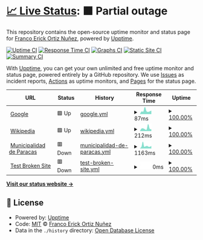 # [📈 Live Status](https://franc0h26.github.io/upptime): <!--live status--> **🟧 Partial outage**

This repository contains the open-source uptime monitor and status page for [Franco Erick Ortiz Nuñez](https://franc0h26.github.io/upptime), powered by [Upptime](https://github.com/upptime/upptime).

[![Uptime CI](https://github.com/franc0h26/upptime/workflows/Uptime%20CI/badge.svg)](https://github.com/franc0h26/upptime/actions?query=workflow%3A%22Uptime+CI%22)
[![Response Time CI](https://github.com/franc0h26/upptime/workflows/Response%20Time%20CI/badge.svg)](https://github.com/franc0h26/upptime/actions?query=workflow%3A%22Response+Time+CI%22)
[![Graphs CI](https://github.com/franc0h26/upptime/workflows/Graphs%20CI/badge.svg)](https://github.com/franc0h26/upptime/actions?query=workflow%3A%22Graphs+CI%22)
[![Static Site CI](https://github.com/franc0h26/upptime/workflows/Static%20Site%20CI/badge.svg)](https://github.com/franc0h26/upptime/actions?query=workflow%3A%22Static+Site+CI%22)
[![Summary CI](https://github.com/franc0h26/upptime/workflows/Summary%20CI/badge.svg)](https://github.com/franc0h26/upptime/actions?query=workflow%3A%22Summary+CI%22)

With [Upptime](https://upptime.js.org), you can get your own unlimited and free uptime monitor and status page, powered entirely by a GitHub repository. We use [Issues](https://github.com/franc0h26/upptime/issues) as incident reports, [Actions](https://github.com/franc0h26/upptime/actions) as uptime monitors, and [Pages](https://franc0h26.github.io/upptime) for the status page.

<!--start: status pages-->
<!-- This summary is generated by Upptime (https://github.com/upptime/upptime) -->
<!-- Do not edit this manually, your changes will be overwritten -->
<!-- prettier-ignore -->
| URL | Status | History | Response Time | Uptime |
| --- | ------ | ------- | ------------- | ------ |
| <img alt="" src="https://favicons.githubusercontent.com/www.google.com" height="13"> [Google](https://www.google.com) | 🟩 Up | [google.yml](https://github.com/franc0h26/upptime/commits/HEAD/history/google.yml) | <details><summary><img alt="Response time graph" src="./graphs/google/response-time-week.png" height="20"> 87ms</summary><br><a href="https://franc0h26.github.io/upptime/history/google"><img alt="Response time 91" src="https://img.shields.io/endpoint?url=https%3A%2F%2Fraw.githubusercontent.com%2Ffranc0h26%2Fupptime%2FHEAD%2Fapi%2Fgoogle%2Fresponse-time.json"></a><br><a href="https://franc0h26.github.io/upptime/history/google"><img alt="24-hour response time 90" src="https://img.shields.io/endpoint?url=https%3A%2F%2Fraw.githubusercontent.com%2Ffranc0h26%2Fupptime%2FHEAD%2Fapi%2Fgoogle%2Fresponse-time-day.json"></a><br><a href="https://franc0h26.github.io/upptime/history/google"><img alt="7-day response time 87" src="https://img.shields.io/endpoint?url=https%3A%2F%2Fraw.githubusercontent.com%2Ffranc0h26%2Fupptime%2FHEAD%2Fapi%2Fgoogle%2Fresponse-time-week.json"></a><br><a href="https://franc0h26.github.io/upptime/history/google"><img alt="30-day response time 112" src="https://img.shields.io/endpoint?url=https%3A%2F%2Fraw.githubusercontent.com%2Ffranc0h26%2Fupptime%2FHEAD%2Fapi%2Fgoogle%2Fresponse-time-month.json"></a><br><a href="https://franc0h26.github.io/upptime/history/google"><img alt="1-year response time 91" src="https://img.shields.io/endpoint?url=https%3A%2F%2Fraw.githubusercontent.com%2Ffranc0h26%2Fupptime%2FHEAD%2Fapi%2Fgoogle%2Fresponse-time-year.json"></a></details> | <details><summary><a href="https://franc0h26.github.io/upptime/history/google">100.00%</a></summary><a href="https://franc0h26.github.io/upptime/history/google"><img alt="All-time uptime 100.00%" src="https://img.shields.io/endpoint?url=https%3A%2F%2Fraw.githubusercontent.com%2Ffranc0h26%2Fupptime%2FHEAD%2Fapi%2Fgoogle%2Fuptime.json"></a><br><a href="https://franc0h26.github.io/upptime/history/google"><img alt="24-hour uptime 100.00%" src="https://img.shields.io/endpoint?url=https%3A%2F%2Fraw.githubusercontent.com%2Ffranc0h26%2Fupptime%2FHEAD%2Fapi%2Fgoogle%2Fuptime-day.json"></a><br><a href="https://franc0h26.github.io/upptime/history/google"><img alt="7-day uptime 100.00%" src="https://img.shields.io/endpoint?url=https%3A%2F%2Fraw.githubusercontent.com%2Ffranc0h26%2Fupptime%2FHEAD%2Fapi%2Fgoogle%2Fuptime-week.json"></a><br><a href="https://franc0h26.github.io/upptime/history/google"><img alt="30-day uptime 100.00%" src="https://img.shields.io/endpoint?url=https%3A%2F%2Fraw.githubusercontent.com%2Ffranc0h26%2Fupptime%2FHEAD%2Fapi%2Fgoogle%2Fuptime-month.json"></a><br><a href="https://franc0h26.github.io/upptime/history/google"><img alt="1-year uptime 100.00%" src="https://img.shields.io/endpoint?url=https%3A%2F%2Fraw.githubusercontent.com%2Ffranc0h26%2Fupptime%2FHEAD%2Fapi%2Fgoogle%2Fuptime-year.json"></a></details>
| <img alt="" src="https://favicons.githubusercontent.com/en.wikipedia.org" height="13"> [Wikipedia](https://en.wikipedia.org) | 🟩 Up | [wikipedia.yml](https://github.com/franc0h26/upptime/commits/HEAD/history/wikipedia.yml) | <details><summary><img alt="Response time graph" src="./graphs/wikipedia/response-time-week.png" height="20"> 212ms</summary><br><a href="https://franc0h26.github.io/upptime/history/wikipedia"><img alt="Response time 231" src="https://img.shields.io/endpoint?url=https%3A%2F%2Fraw.githubusercontent.com%2Ffranc0h26%2Fupptime%2FHEAD%2Fapi%2Fwikipedia%2Fresponse-time.json"></a><br><a href="https://franc0h26.github.io/upptime/history/wikipedia"><img alt="24-hour response time 131" src="https://img.shields.io/endpoint?url=https%3A%2F%2Fraw.githubusercontent.com%2Ffranc0h26%2Fupptime%2FHEAD%2Fapi%2Fwikipedia%2Fresponse-time-day.json"></a><br><a href="https://franc0h26.github.io/upptime/history/wikipedia"><img alt="7-day response time 212" src="https://img.shields.io/endpoint?url=https%3A%2F%2Fraw.githubusercontent.com%2Ffranc0h26%2Fupptime%2FHEAD%2Fapi%2Fwikipedia%2Fresponse-time-week.json"></a><br><a href="https://franc0h26.github.io/upptime/history/wikipedia"><img alt="30-day response time 207" src="https://img.shields.io/endpoint?url=https%3A%2F%2Fraw.githubusercontent.com%2Ffranc0h26%2Fupptime%2FHEAD%2Fapi%2Fwikipedia%2Fresponse-time-month.json"></a><br><a href="https://franc0h26.github.io/upptime/history/wikipedia"><img alt="1-year response time 231" src="https://img.shields.io/endpoint?url=https%3A%2F%2Fraw.githubusercontent.com%2Ffranc0h26%2Fupptime%2FHEAD%2Fapi%2Fwikipedia%2Fresponse-time-year.json"></a></details> | <details><summary><a href="https://franc0h26.github.io/upptime/history/wikipedia">100.00%</a></summary><a href="https://franc0h26.github.io/upptime/history/wikipedia"><img alt="All-time uptime 100.00%" src="https://img.shields.io/endpoint?url=https%3A%2F%2Fraw.githubusercontent.com%2Ffranc0h26%2Fupptime%2FHEAD%2Fapi%2Fwikipedia%2Fuptime.json"></a><br><a href="https://franc0h26.github.io/upptime/history/wikipedia"><img alt="24-hour uptime 100.00%" src="https://img.shields.io/endpoint?url=https%3A%2F%2Fraw.githubusercontent.com%2Ffranc0h26%2Fupptime%2FHEAD%2Fapi%2Fwikipedia%2Fuptime-day.json"></a><br><a href="https://franc0h26.github.io/upptime/history/wikipedia"><img alt="7-day uptime 100.00%" src="https://img.shields.io/endpoint?url=https%3A%2F%2Fraw.githubusercontent.com%2Ffranc0h26%2Fupptime%2FHEAD%2Fapi%2Fwikipedia%2Fuptime-week.json"></a><br><a href="https://franc0h26.github.io/upptime/history/wikipedia"><img alt="30-day uptime 100.00%" src="https://img.shields.io/endpoint?url=https%3A%2F%2Fraw.githubusercontent.com%2Ffranc0h26%2Fupptime%2FHEAD%2Fapi%2Fwikipedia%2Fuptime-month.json"></a><br><a href="https://franc0h26.github.io/upptime/history/wikipedia"><img alt="1-year uptime 100.00%" src="https://img.shields.io/endpoint?url=https%3A%2F%2Fraw.githubusercontent.com%2Ffranc0h26%2Fupptime%2FHEAD%2Fapi%2Fwikipedia%2Fuptime-year.json"></a></details>
| <img alt="" src="https://favicons.githubusercontent.com/muniparacas.gob.pe" height="13"> [Municipalidad de Paracas](https://muniparacas.gob.pe/) | 🟥 Down | [municipalidad-de-paracas.yml](https://github.com/franc0h26/upptime/commits/HEAD/history/municipalidad-de-paracas.yml) | <details><summary><img alt="Response time graph" src="./graphs/municipalidad-de-paracas/response-time-week.png" height="20"> 1163ms</summary><br><a href="https://franc0h26.github.io/upptime/history/municipalidad-de-paracas"><img alt="Response time 2819" src="https://img.shields.io/endpoint?url=https%3A%2F%2Fraw.githubusercontent.com%2Ffranc0h26%2Fupptime%2FHEAD%2Fapi%2Fmunicipalidad-de-paracas%2Fresponse-time.json"></a><br><a href="https://franc0h26.github.io/upptime/history/municipalidad-de-paracas"><img alt="24-hour response time 1136" src="https://img.shields.io/endpoint?url=https%3A%2F%2Fraw.githubusercontent.com%2Ffranc0h26%2Fupptime%2FHEAD%2Fapi%2Fmunicipalidad-de-paracas%2Fresponse-time-day.json"></a><br><a href="https://franc0h26.github.io/upptime/history/municipalidad-de-paracas"><img alt="7-day response time 1163" src="https://img.shields.io/endpoint?url=https%3A%2F%2Fraw.githubusercontent.com%2Ffranc0h26%2Fupptime%2FHEAD%2Fapi%2Fmunicipalidad-de-paracas%2Fresponse-time-week.json"></a><br><a href="https://franc0h26.github.io/upptime/history/municipalidad-de-paracas"><img alt="30-day response time 1071" src="https://img.shields.io/endpoint?url=https%3A%2F%2Fraw.githubusercontent.com%2Ffranc0h26%2Fupptime%2FHEAD%2Fapi%2Fmunicipalidad-de-paracas%2Fresponse-time-month.json"></a><br><a href="https://franc0h26.github.io/upptime/history/municipalidad-de-paracas"><img alt="1-year response time 2819" src="https://img.shields.io/endpoint?url=https%3A%2F%2Fraw.githubusercontent.com%2Ffranc0h26%2Fupptime%2FHEAD%2Fapi%2Fmunicipalidad-de-paracas%2Fresponse-time-year.json"></a></details> | <details><summary><a href="https://franc0h26.github.io/upptime/history/municipalidad-de-paracas">100.00%</a></summary><a href="https://franc0h26.github.io/upptime/history/municipalidad-de-paracas"><img alt="All-time uptime 99.43%" src="https://img.shields.io/endpoint?url=https%3A%2F%2Fraw.githubusercontent.com%2Ffranc0h26%2Fupptime%2FHEAD%2Fapi%2Fmunicipalidad-de-paracas%2Fuptime.json"></a><br><a href="https://franc0h26.github.io/upptime/history/municipalidad-de-paracas"><img alt="24-hour uptime 100.00%" src="https://img.shields.io/endpoint?url=https%3A%2F%2Fraw.githubusercontent.com%2Ffranc0h26%2Fupptime%2FHEAD%2Fapi%2Fmunicipalidad-de-paracas%2Fuptime-day.json"></a><br><a href="https://franc0h26.github.io/upptime/history/municipalidad-de-paracas"><img alt="7-day uptime 100.00%" src="https://img.shields.io/endpoint?url=https%3A%2F%2Fraw.githubusercontent.com%2Ffranc0h26%2Fupptime%2FHEAD%2Fapi%2Fmunicipalidad-de-paracas%2Fuptime-week.json"></a><br><a href="https://franc0h26.github.io/upptime/history/municipalidad-de-paracas"><img alt="30-day uptime 100.00%" src="https://img.shields.io/endpoint?url=https%3A%2F%2Fraw.githubusercontent.com%2Ffranc0h26%2Fupptime%2FHEAD%2Fapi%2Fmunicipalidad-de-paracas%2Fuptime-month.json"></a><br><a href="https://franc0h26.github.io/upptime/history/municipalidad-de-paracas"><img alt="1-year uptime 99.43%" src="https://img.shields.io/endpoint?url=https%3A%2F%2Fraw.githubusercontent.com%2Ffranc0h26%2Fupptime%2FHEAD%2Fapi%2Fmunicipalidad-de-paracas%2Fuptime-year.json"></a></details>
| <img alt="" src="https://favicons.githubusercontent.com/thissitedoesnotexist.koj.co" height="13"> [Test Broken Site](https://thissitedoesnotexist.koj.co) | 🟥 Down | [test-broken-site.yml](https://github.com/franc0h26/upptime/commits/HEAD/history/test-broken-site.yml) | <details><summary><img alt="Response time graph" src="./graphs/test-broken-site/response-time-week.png" height="20"> 0ms</summary><br><a href="https://franc0h26.github.io/upptime/history/test-broken-site"><img alt="Response time 0" src="https://img.shields.io/endpoint?url=https%3A%2F%2Fraw.githubusercontent.com%2Ffranc0h26%2Fupptime%2FHEAD%2Fapi%2Ftest-broken-site%2Fresponse-time.json"></a><br><a href="https://franc0h26.github.io/upptime/history/test-broken-site"><img alt="24-hour response time 0" src="https://img.shields.io/endpoint?url=https%3A%2F%2Fraw.githubusercontent.com%2Ffranc0h26%2Fupptime%2FHEAD%2Fapi%2Ftest-broken-site%2Fresponse-time-day.json"></a><br><a href="https://franc0h26.github.io/upptime/history/test-broken-site"><img alt="7-day response time 0" src="https://img.shields.io/endpoint?url=https%3A%2F%2Fraw.githubusercontent.com%2Ffranc0h26%2Fupptime%2FHEAD%2Fapi%2Ftest-broken-site%2Fresponse-time-week.json"></a><br><a href="https://franc0h26.github.io/upptime/history/test-broken-site"><img alt="30-day response time 0" src="https://img.shields.io/endpoint?url=https%3A%2F%2Fraw.githubusercontent.com%2Ffranc0h26%2Fupptime%2FHEAD%2Fapi%2Ftest-broken-site%2Fresponse-time-month.json"></a><br><a href="https://franc0h26.github.io/upptime/history/test-broken-site"><img alt="1-year response time 0" src="https://img.shields.io/endpoint?url=https%3A%2F%2Fraw.githubusercontent.com%2Ffranc0h26%2Fupptime%2FHEAD%2Fapi%2Ftest-broken-site%2Fresponse-time-year.json"></a></details> | <details><summary><a href="https://franc0h26.github.io/upptime/history/test-broken-site">100.00%</a></summary><a href="https://franc0h26.github.io/upptime/history/test-broken-site"><img alt="All-time uptime 100.00%" src="https://img.shields.io/endpoint?url=https%3A%2F%2Fraw.githubusercontent.com%2Ffranc0h26%2Fupptime%2FHEAD%2Fapi%2Ftest-broken-site%2Fuptime.json"></a><br><a href="https://franc0h26.github.io/upptime/history/test-broken-site"><img alt="24-hour uptime 100.00%" src="https://img.shields.io/endpoint?url=https%3A%2F%2Fraw.githubusercontent.com%2Ffranc0h26%2Fupptime%2FHEAD%2Fapi%2Ftest-broken-site%2Fuptime-day.json"></a><br><a href="https://franc0h26.github.io/upptime/history/test-broken-site"><img alt="7-day uptime 100.00%" src="https://img.shields.io/endpoint?url=https%3A%2F%2Fraw.githubusercontent.com%2Ffranc0h26%2Fupptime%2FHEAD%2Fapi%2Ftest-broken-site%2Fuptime-week.json"></a><br><a href="https://franc0h26.github.io/upptime/history/test-broken-site"><img alt="30-day uptime 100.00%" src="https://img.shields.io/endpoint?url=https%3A%2F%2Fraw.githubusercontent.com%2Ffranc0h26%2Fupptime%2FHEAD%2Fapi%2Ftest-broken-site%2Fuptime-month.json"></a><br><a href="https://franc0h26.github.io/upptime/history/test-broken-site"><img alt="1-year uptime 100.00%" src="https://img.shields.io/endpoint?url=https%3A%2F%2Fraw.githubusercontent.com%2Ffranc0h26%2Fupptime%2FHEAD%2Fapi%2Ftest-broken-site%2Fuptime-year.json"></a></details>

<!--end: status pages-->

[**Visit our status website →**](https://franc0h26.github.io/upptime)

## 📄 License

- Powered by: [Upptime](https://github.com/upptime/upptime)
- Code: [MIT](./LICENSE) © [Franco Erick Ortiz Nuñez](https://franc0h26.github.io/upptime)
- Data in the `./history` directory: [Open Database License](https://opendatacommons.org/licenses/odbl/1-0/)
